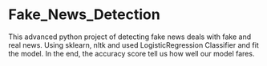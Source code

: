 # Fake_News_Detection
This advanced python project of detecting fake news deals with fake and real news. Using sklearn, nltk and used LogisticRegression Classifier and fit the model. In the end, the accuracy score tell us how well our model fares.

